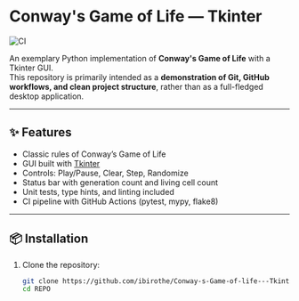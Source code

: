 # Conway's Game of Life — Tkinter

![CI](https://github.com/ibirothe/Conway-s-Game-of-life---Tkinter/actions/workflows/ci.yml/badge.svg)

An exemplary Python implementation of **Conway's Game of Life** with a Tkinter GUI.  
This repository is primarily intended as a **demonstration of Git, GitHub workflows, and clean project structure**, rather than as a full-fledged desktop application.  

---

## ✨ Features
- Classic rules of Conway’s Game of Life  
- GUI built with [Tkinter](https://docs.python.org/3/library/tkinter.html)  
- Controls: Play/Pause, Clear, Step, Randomize  
- Status bar with generation count and living cell count  
- Unit tests, type hints, and linting included  
- CI pipeline with GitHub Actions (pytest, mypy, flake8)  

---

## 📦 Installation

1. Clone the repository:
   ```bash
   git clone https://github.com/ibirothe/Conway-s-Game-of-life---Tkinter.git
   cd REPO
